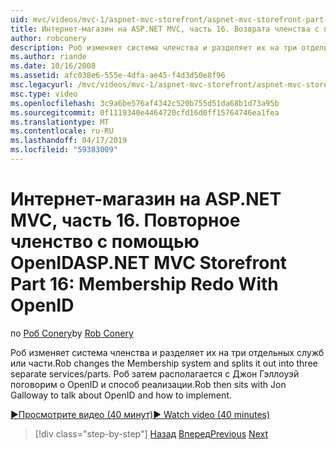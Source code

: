 ```yaml
---
uid: mvc/videos/mvc-1/aspnet-mvc-storefront/aspnet-mvc-storefront-part-16-membership-redo-with-openid
title: Интернет-магазин на ASP.NET MVC, часть 16. Возврата членства с помощью OpenID | Документация Майкрософт
author: robconery
description: Роб изменяет система членства и разделяет их на три отдельных служб или части. Роб затем располагается с Джон Гэллоуэй поговорим о OpenID и как развернуть...
ms.author: riande
ms.date: 10/16/2008
ms.assetid: afc038e6-555e-4dfa-ae45-f4d3d50e8f96
msc.legacyurl: /mvc/videos/mvc-1/aspnet-mvc-storefront/aspnet-mvc-storefront-part-16-membership-redo-with-openid
msc.type: video
ms.openlocfilehash: 3c9a6be576af4342c520b755d51da68b1d73a95b
ms.sourcegitcommit: 0f1119340e4464720cfd16d0ff15764746ea1fea
ms.translationtype: MT
ms.contentlocale: ru-RU
ms.lasthandoff: 04/17/2019
ms.locfileid: "59383009"
---
```

# <a name="aspnet-mvc-storefront-part-16-membership-redo-with-openid"></a><span data-ttu-id="8eb52-104">Интернет-магазин на ASP.NET MVC, часть 16. Повторное членство с помощью OpenID</span><span class="sxs-lookup"><span data-stu-id="8eb52-104">ASP.NET MVC Storefront Part 16: Membership Redo With OpenID</span></span>

<span data-ttu-id="8eb52-105">по [Роб Conery](https://github.com/robconery)</span><span class="sxs-lookup"><span data-stu-id="8eb52-105">by [Rob Conery](https://github.com/robconery)</span></span>

<span data-ttu-id="8eb52-106">Роб изменяет система членства и разделяет их на три отдельных служб или части.</span><span class="sxs-lookup"><span data-stu-id="8eb52-106">Rob changes the Membership system and splits it out into three separate services/parts.</span></span> <span data-ttu-id="8eb52-107">Роб затем располагается с Джон Гэллоуэй поговорим о OpenID и способ реализации.</span><span class="sxs-lookup"><span data-stu-id="8eb52-107">Rob then sits with Jon Galloway to talk about OpenID and how to implement.</span></span>

[<span data-ttu-id="8eb52-108">&#9654;Просмотрите видео (40 минут)</span><span class="sxs-lookup"><span data-stu-id="8eb52-108">&#9654; Watch video (40 minutes)</span></span>](https://channel9.msdn.com/Blogs/ASP-NET-Site-Videos/aspnet-mvc-storefront-part-16-membership-redo-with-openid)

> [!div class="step-by-step"]
> <span data-ttu-id="8eb52-109">[Назад](aspnet-mvc-storefront-part-15-public-code-review.md)
> [Вперед](aspnet-mvc-storefront-part-17-checkout-with-jeff-atwood.md)</span><span class="sxs-lookup"><span data-stu-id="8eb52-109">[Previous](aspnet-mvc-storefront-part-15-public-code-review.md)
[Next](aspnet-mvc-storefront-part-17-checkout-with-jeff-atwood.md)</span></span>

